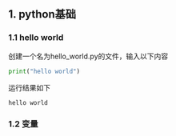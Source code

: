 ##  1. python基础

### 1.1 hello world

创建一个名为hello_world.py的文件，输入以下内容

```python
print("hello world")
```

运行结果如下

```
hello world
```

### 1.2 变量

